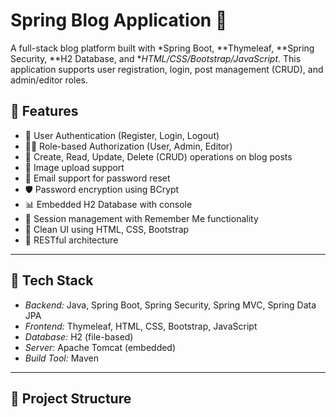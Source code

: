 # Spring Blog Application 📝

A full-stack blog platform built with *Spring Boot, **Thymeleaf, **Spring Security, **H2 Database, and **HTML/CSS/Bootstrap/JavaScript*. This application supports user registration, login, post management (CRUD), and admin/editor roles.

## 🚀 Features

- 🔐 User Authentication (Register, Login, Logout)
- 🧑‍💼 Role-based Authorization (User, Admin, Editor)
- 📝 Create, Read, Update, Delete (CRUD) operations on blog posts
- 📂 Image upload support
- 📧 Email support for password reset
- 🛡 Password encryption using BCrypt
- 📊 Embedded H2 Database with console
- 🧠 Session management with Remember Me functionality
- 🎨 Clean UI using HTML, CSS, Bootstrap
- 🔄 RESTful architecture

---

## 🧰 Tech Stack

- *Backend:* Java, Spring Boot, Spring Security, Spring MVC, Spring Data JPA
- *Frontend:* Thymeleaf, HTML, CSS, Bootstrap, JavaScript
- *Database:* H2 (file-based)
- *Server:* Apache Tomcat (embedded)
- *Build Tool:* Maven

---

## 📁 Project Structure
